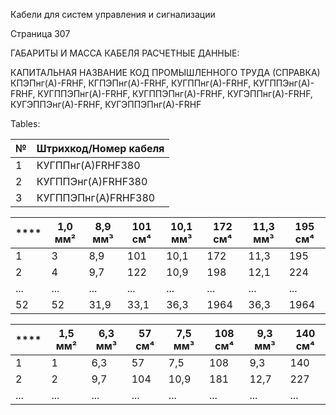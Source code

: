 Кабели для систем управления и сигнализации

Страница 307

ГАБАРИТЫ И МАССА КАБЕЛЯ РАСЧЕТНЫЕ ДАННЫЕ:

КАПИТАЛЬНАЯ НАЗВАНИЕ КОД ПРОМЫШЛЕННОГО ТРУДА (СПРАВКА)
КПЭПнг(А)-FRHF, КГПЭПнг(А)-FRHF, КУГППнг(А)-FRHF, КУГППЭнг(А)-FRHF, КУГППЭПнг(А)-FRHF,
КУГППЭПнг(А)-FRHF, КУГЭППнг(А)-FRHF, КУГЭППЭнг(А)-FRHF, КУГЭППЭПнг(А)-FRHF

Tables:

| № | Штрихкод/Номер кабеля                                                                                       |
|---|----------------------------------------------------------------------------------------------------------|
| 1 | КУГППнг(А)­FRHF­380                                                                                                                                               |
| 2 | КУГППЭнг(А)­FRHF­380                                                                                                                                               |
| 3 | КУГППЭПнг(А)­FRHF­380                                                                                                                                              |

| **** | **1,0 мм²** | **8,9 мм³** | **101 см⁴** | **10,1 мм³** | **172 см⁴** | **11,3 мм³** | **195 см⁴** |
|-------|--------------|-------------|------------|-------------|-----------|-------------|-----------|
| 1     | 3           | 8,9         | 101        | 10,1        | 172       | 11,3        | 195       |
| 2     | 4           | 9,7         | 122        | 10,9        | 198       | 12,1        | 224       |
| ...   | ...          | ...         | ...        | ...         | ...       | ...         | ...       |
| 52   | 52          | 31,9        | 33,1       | 36,3        | 1964      | 36,3        | 1964      |

| **** | **1,5 мм²** | **6,3 мм³** | **57 см⁴** | **7,5 мм³** | **108 см⁴** | **9,3 мм³** | **140 см⁴** |
|-------|--------------|-------------|------------|-------------|-----------|-------------|-----------|
| 1     | 1           | 6,3         | 57         | 7,5         | 108       | 9,3         | 140       |
| 2     | 2           | 9,7         | 104        | 10,9        | 181       | 12,7        | 227       |
| ...   | ...          | ...         | ...        | ...         | ...       | ...         | ...       |